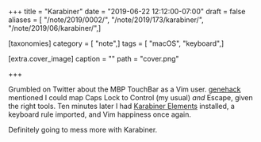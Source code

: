 +++
title = "Karabiner"
date = "2019-06-22 12:12:00-07:00"
draft = false
aliases = [ "/note/2019/0002/", "/note/2019/173/karabiner/", "/note/2019/06/karabiner/",]

[taxonomies]
category = [ "note",]
tags = [ "macOS", "keyboard",]

[extra.cover_image]
caption = ""
path = "cover.png"

+++

Grumbled on Twitter about the MBP TouchBar as a Vim user. [genehack][] mentioned
I could map Caps Lock to Control (my usual) *and* Escape, given the right tools.
Ten minutes later I had [Karabiner Elements][] installed, a keyboard rule imported, and
Vim happiness once again.

[genehack]: https://twitter.com/genehack
[Karabiner Elements]: https://pqrs.org/osx/karabiner/

Definitely going to mess more with Karabiner.